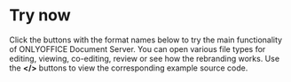 # Try now

Click the buttons with the format names below to try the main functionality of ONLYOFFICE Document Server. You can open various file types for editing, viewing, co-editing, review or see how the rebranding works. Use the **</>** buttons to view the corresponding example source code.
